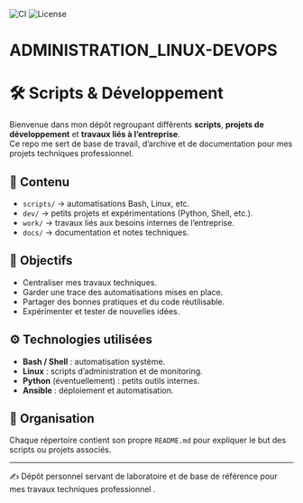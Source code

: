![CI](https://github.com/jeyinked/ADMINISTRATION_LINUX-DEVOPS/actions/workflows/lint-shell.yml/badge.svg?branch=main)
![License](https://img.shields.io/github/license/jeyinked/ADMINISTRATION_LINUX-DEVOPS)

# ADMINISTRATION_LINUX-DEVOPS

# 🛠️ Scripts & Développement

Bienvenue dans mon dépôt regroupant différents **scripts**, **projets de développement** et **travaux liés à l’entreprise**.  
Ce repo me sert de base de travail, d’archive et de documentation pour mes projets techniques professionnel.

## 📂 Contenu
- `scripts/` → automatisations Bash, Linux, etc.  
- `dev/` → petits projets et expérimentations (Python, Shell, etc.).  
- `work/` → travaux liés aux besoins internes de l’entreprise.  
- `docs/` → documentation et notes techniques.  

## 🚀 Objectifs
- Centraliser mes travaux techniques.  
- Garder une trace des automatisations mises en place.  
- Partager des bonnes pratiques et du code réutilisable.  
- Expérimenter et tester de nouvelles idées.  

## ⚙️ Technologies utilisées
- **Bash / Shell** : automatisation système.  
- **Linux** : scripts d’administration et de monitoring.  
- **Python** (éventuellement) : petits outils internes.  
- **Ansible** : déploiement et automatisation.

## 📌 Organisation
Chaque répertoire contient son propre `README.md` pour expliquer le but des scripts ou projets associés.  

---

✍️ Dépôt personnel servant de laboratoire et de base de référence pour mes travaux techniques professionnel .
